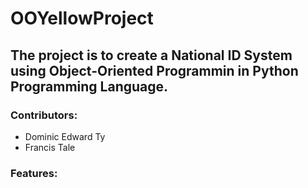 # OOYellowProject

## The project is to create a National ID System using Object-Oriented Programmin in Python Programming Language. ##

### Contributors: ###
* Dominic Edward Ty
* Francis Tale

### Features: ###
